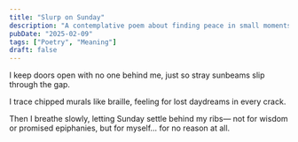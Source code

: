 ```yaml
---
title: "Slurp on Sunday"
description: "A contemplative poem about finding peace in small moments and breathing space."
pubDate: "2025-02-09"
tags: ["Poetry", "Meaning"]
draft: false
---
```


I keep doors open
with no one behind me,
just so stray sunbeams
slip through the gap.

I trace chipped murals
like braille,
feeling for lost daydreams
in every crack.

Then I breathe slowly,
letting Sunday
settle behind my ribs—
not for wisdom
or promised epiphanies,
but for myself…
for no reason at all. 